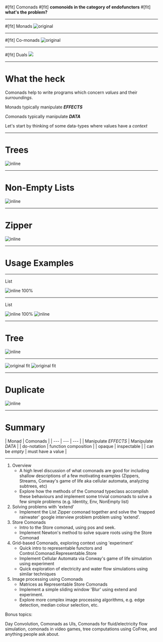#[fit] Comonads
#[fit] __comonoids in the category of endofunctors__
#[fit] __what's the problem?__

---

#[fit] Monads
![original](./images/burrito.png)

---

#[fit] Co-monads
![original](./images/salad.png)

---

#[fit] Duals
![](./images/salad.png)

---

# What the heck

Comonads help to write programs which concern *values* and their *surroundings*.

Monads typically manipulate *__EFFECTS__*

*Co*monads typically manipulate *__DATA__*

Let's start by thinking of some data-types where values have a *context*

---

# Trees

![inline](./images/tree.png)

---

# Non-Empty Lists

![inline](./images/list.png)

---

# Zipper

![inline](./images/zipper.png)

---

# Usage Examples

---

List

![inline 100%](./images/list-demo-1.png)

---

List

![inline 100%](./images/list-demo-1.png)
![inline](./images/list-demo-2.png)

---

# Tree

![inline](./images/tree-demo-1.png)

---

![original fit](./images/tree-demo-1.png)
![original fit](./images/tree-demo-2.png)

---
















# Duplicate

![inline](./images/zipper-duplicate.png)

---

# Summary

| Monad | Comonads |
| --- | --- | --- |
| Manipulate *EFFECTS* | Manipulate *DATA* | 
| do-notation | function composition |
| opaque | inspectable |
| can be *empty* | must have a value |

---

1.  Overview
    -   A high level discussion of what comonads are good for including shallow
        descriptions of a few motivating examples (Zippers, Streams, Conway's
        game of life aka cellular automata, analyzing subtrees, etc)
    -   Explore how the methods of the Comonad typeclass accomplish these
        behaviours and implement some trivial comonads to solve a few simple
        problems (e.g. Identity, Env, NonEmpty list)
2.  Solving problems with 'extend'
    -   Implement the List Zipper comonad together and solve the 'trapped
        rainwater' google interview problem problem using 'extend'.
3.  Store Comonads
    -   Intro to the Store comonad, using pos and seek.
    -   Implement Newton's method to solve square roots using the Store Comonad
4.  Grid-based Comonads, exploring context using 'experiment'
    -   Quick intro to representable functors and
        Control.Comonad.Representable.Store
    -   Implement Cellular Automata via Conway's game of life simulation using
        experiment
    -   Quick exploration of electricity and water flow simulations using
        similar techniques
5.  Image processing using Comonads
    -   Matrices as Representable Store Comonads
    -   Implement a simple sliding window 'Blur' using extend and experiment.
    -   Explore more complex image processing algorithms, e.g. edge detection,
        median colour selection, etc.


Bonus topics:

Day Convolution, Comonads as UIs, Comonads for fluid/electricity flow
simulation, comonads in video games, tree computations using CoFree, and
anything people ask about.
